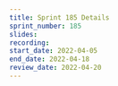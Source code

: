 ```yaml
---
title: Sprint 185 Details
sprint_number: 185
slides:
recording:
start_date: 2022-04-05
end_date: 2022-04-18
review_date: 2022-04-20
---
```

